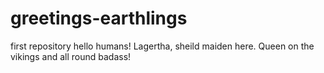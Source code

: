 # greetings-earthlings
first repository
hello humans! 
Lagertha, sheild maiden here. Queen on the vikings and all round badass! 
